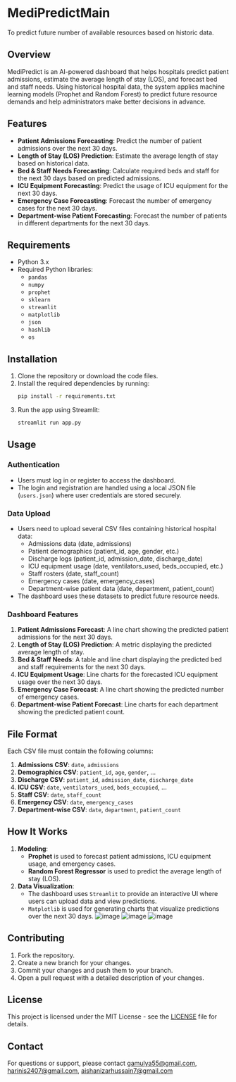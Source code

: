 # MediPredictMain
To predict future number of available resources based on historic data.

## Overview
MediPredict is an AI-powered dashboard that helps hospitals predict patient admissions, estimate the average length of stay (LOS), and forecast bed and staff needs. Using historical hospital data, the system applies machine learning models (Prophet and Random Forest) to predict future resource demands and help administrators make better decisions in advance.

## Features
- **Patient Admissions Forecasting**: Predict the number of patient admissions over the next 30 days.
- **Length of Stay (LOS) Prediction**: Estimate the average length of stay based on historical data.
- **Bed & Staff Needs Forecasting**: Calculate required beds and staff for the next 30 days based on predicted admissions.
- **ICU Equipment Forecasting**: Predict the usage of ICU equipment for the next 30 days.
- **Emergency Case Forecasting**: Forecast the number of emergency cases for the next 30 days.
- **Department-wise Patient Forecasting**: Forecast the number of patients in different departments for the next 30 days.

## Requirements
- Python 3.x
- Required Python libraries:
  - `pandas`
  - `numpy`
  - `prophet`
  - `sklearn`
  - `streamlit`
  - `matplotlib`
  - `json`
  - `hashlib`
  - `os`

## Installation
1. Clone the repository or download the code files.
2. Install the required dependencies by running:
   ```bash
   pip install -r requirements.txt
   ```
3. Run the app using Streamlit:
   ```bash
   streamlit run app.py
   ```

## Usage
### Authentication
- Users must log in or register to access the dashboard.
- The login and registration are handled using a local JSON file (`users.json`) where user credentials are stored securely.

### Data Upload
- Users need to upload several CSV files containing historical hospital data:
  - Admissions data (date, admissions)
  - Patient demographics (patient_id, age, gender, etc.)
  - Discharge logs (patient_id, admission_date, discharge_date)
  - ICU equipment usage (date, ventilators_used, beds_occupied, etc.)
  - Staff rosters (date, staff_count)
  - Emergency cases (date, emergency_cases)
  - Department-wise patient data (date, department, patient_count)
- The dashboard uses these datasets to predict future resource needs.

### Dashboard Features
1. **Patient Admissions Forecast**: A line chart showing the predicted patient admissions for the next 30 days.
2. **Length of Stay (LOS) Prediction**: A metric displaying the predicted average length of stay.
3. **Bed & Staff Needs**: A table and line chart displaying the predicted bed and staff requirements for the next 30 days.
4. **ICU Equipment Usage**: Line charts for the forecasted ICU equipment usage over the next 30 days.
5. **Emergency Case Forecast**: A line chart showing the predicted number of emergency cases.
6. **Department-wise Patient Forecast**: Line charts for each department showing the predicted patient count.

## File Format
Each CSV file must contain the following columns:
1. **Admissions CSV**: `date`, `admissions`
2. **Demographics CSV**: `patient_id`, `age`, `gender`, ...
3. **Discharge CSV**: `patient_id`, `admission_date`, `discharge_date`
4. **ICU CSV**: `date`, `ventilators_used`, `beds_occupied`, ...
5. **Staff CSV**: `date`, `staff_count`
6. **Emergency CSV**: `date`, `emergency_cases`
7. **Department-wise CSV**: `date`, `department`, `patient_count`

## How It Works
1. **Modeling**:
   - **Prophet** is used to forecast patient admissions, ICU equipment usage, and emergency cases.
   - **Random Forest Regressor** is used to predict the average length of stay (LOS).
2. **Data Visualization**:
   - The dashboard uses `Streamlit` to provide an interactive UI where users can upload data and view predictions.
   - `Matplotlib` is used for generating charts that visualize predictions over the next 30 days.
![image](https://github.com/user-attachments/assets/3296be67-3302-4cbf-aea8-2fe942551dab)
![image](https://github.com/user-attachments/assets/9fd49299-3cde-431d-9711-ea563586674f)
![image](https://github.com/user-attachments/assets/ba1fc690-ae7a-45f4-b4b0-2f4d1832ec5e)


## Contributing
1. Fork the repository.
2. Create a new branch for your changes.
3. Commit your changes and push them to your branch.
4. Open a pull request with a detailed description of your changes.

## License
This project is licensed under the MIT License - see the [LICENSE](LICENSE) file for details.

## Contact
For questions or support, please contact gamulya55@gmail.com, harinis2407@gmail.com, aishanizarhussain7@gmail.com



